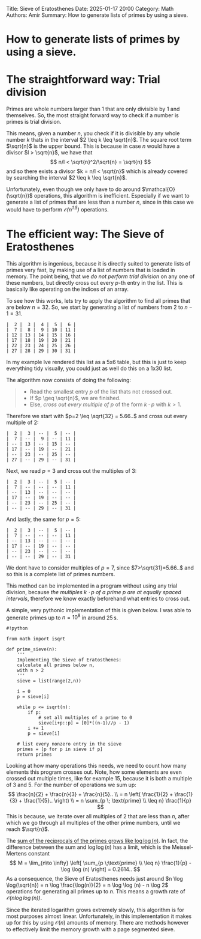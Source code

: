 Title: Sieve of Eratosthenes
Date: 2025-01-17 20:00
Category: Math
Authors: Amir
Summary: How to generate lists of primes by using a sieve.

# How to generate lists of primes by using a sieve.

# The straightforward way: Trial division

Primes are whole numbers larger than $1$ that are only divisible by $1$ and themselves. So, the most straight forward way to check if a number is primes is trial division. 

This means, given a number $n$, you check if it is divisible by any whole number $k$ thats in the interval $2 \leq k \leq \sqrt{n}$. The square root term $\sqrt{n}$ is the upper bound. This is because in case $n$ would have a divisor $l > \sqrt{n}$, we have that
$$
    n/l < \sqrt{n}^2/\sqrt{n} = \sqrt{n}
$$
and so there exists a divisor $k = n/l < \sqrt{n}$ which is already covered by searching the interval $2 \leq k \leq \sqrt{n}$.

Unfortunately, even though we only have to do around $\mathcal{O}(\sqrt{n})$ operations, this algorithm is inefficient. Especially if we want to generate a list of primes that are less than a number $n$, since in this case we would have to perform _$\mathcal{O}(n^{1.5})$_ operations.

# The efficient way: The Sieve of Eratosthenes

This algorithm is ingenious, because it is directly suited to generate lists of primes very fast, by making use of a list of numbers that is loaded in memory. The point being, that we _do not perform trial division_ on any one of these numbers, but directly cross out every $p$-th entry in the list. This is basically like operating on the indices of an array.

To see how this works, lets try to apply the algorithm to find all primes that are below $n = 32$. So, we start by generating a list of numbers from $2$ to $n -1 = 31$. 
```
|  2 |  3 |  4 |  5 |  6 |
|  7 |  8 |  9 | 10 | 11 |
| 12 | 13 | 14 | 15 | 16 |
| 17 | 18 | 19 | 20 | 21 |
| 22 | 23 | 24 | 25 | 26 |
| 27 | 28 | 29 | 30 | 31 |
```
In my example Ive rendered this list as a 5x6 table, but this is just to keep everything tidy visually, you could just as well do this on a 1x30 list.

The algorithm now consists of doing the following:

> * Read the smallest entry $p$ of the list thats not crossed out.
> * If $p \geq \sqrt{n}$, we are finished.
> * Else, _cross out every multiple of $p$_ of the form $k\cdot p$ with $k>1$.

Therefore we start with $p=2 \leq \sqrt{32} = 5.66..$ and cross out every multiple of $2$:
```
|  2 |  3 | -- |  5 | -- |
|  7 | -- |  9 | -- | 11 |
| -- | 13 | -- | 15 | -- |
| 17 | -- | 19 | -- | 21 |
| -- | 23 | -- | 25 | -- |
| 27 | -- | 29 | -- | 31 |
```
Next, we read $p = 3$ and cross out the multiples of $3$:
```
|  2 |  3 | -- |  5 | -- |
|  7 | -- | -- | -- | 11 |
| -- | 13 | -- | -- | -- |
| 17 | -- | 19 | -- | -- |
| -- | 23 | -- | 25 | -- |
| -- | -- | 29 | -- | 31 |
```
And lastly, the same for $p=5$:
```
|  2 |  3 | -- |  5 | -- |
|  7 | -- | -- | -- | 11 |
| -- | 13 | -- | -- | -- |
| 17 | -- | 19 | -- | -- |
| -- | 23 | -- | -- | -- |
| -- | -- | 29 | -- | 31 |
```
We dont have to consider multiples of $p=7$, since $7>\sqrt{31}=5.66..$ and so this is a complete list of primes numbers. 

This method can be implemented in a program without using any trial division, because _the multiples $k\cdot p$ of a prime $p$ are at equally spaced intervals_, therefore we know exactly beforehand what entries to cross out. 

A simple, very pythonic implementation of this is given below. I was able to generate primes up to $n = 10^8$ in around $25\, \mathrm{s}$.

    #!python
    
    from math import isqrt
    
    def prime_sieve(n):
        '''
        Implementing the Sieve of Eratosthenes:
        calculate all primes below n,
        with n > 2
        '''
        sieve = list(range(2,n))
        
        i = 0
        p = sieve[i]
        
        while p <= isqrt(n):
            if p:
                # set all multiples of a prime to 0
                sieve[i+p::p] = [0]*((n-1)//p - 1)
            i += 1
            p = sieve[i]
            
        # list every nonzero entry in the sieve
        primes = [p for p in sieve if p]
        return primes

Looking at how many operations this needs, we need to count how many elements this program crosses out. Note, how some elements are even crossed out multiple times, like for example $15$, because it is both a multiple of $3$ and $5$. For the number of operations we sum up:
$$
    \frac{n}{2} + \frac{n}{3} + \frac{n}{5}.. \\
    = n \left( \frac{1}{2} + \frac{1}{3} + \frac{1}{5}.. \right) \\
    = n \sum_{p \; \text{prime} \\ \leq n} \frac{1}{p}
$$
This is because, we iterate over all multiples of $2$ that are less than $n$, after which we go through all multiples of the other prime numbers, until we reach $\sqrt{n}$. 

The [sum of the reciprocals of the primes grows like $\log\log(n)$](https://en.wikipedia.org/wiki/Divergence_of_the_sum_of_the_reciprocals_of_the_primes). In fact, the difference between the sum and $\log\log(n)$ has a limit, which is the Meissel-Mertens constant
$$
    M = \lim_{n\to \infty} \left[ \sum_{p \;\text{prime} \\ \leq n} \frac{1}{p} - \log \log (n) \right] = 0.2614..
$$
As a consequence, the Sieve of Eratosthenes needs just around $n \log \log(\sqrt{n}) = n \log \frac{\log(n)}{2} = n \log \log (n) - n \log 2$ operations for generating all primes up to $n$. This means a growth rate of _$\mathcal{O}(n \log \log (n))$_.

Since the iterated logarithm grows extremely slowly, this algorithm is for most purposes almost linear. Unfortunately, in this implementation it makes up for this by using $\mathcal{O}(n)$ amounts of memory. There are methods however to effectively limit the memory growth with a page segmented sieve.
